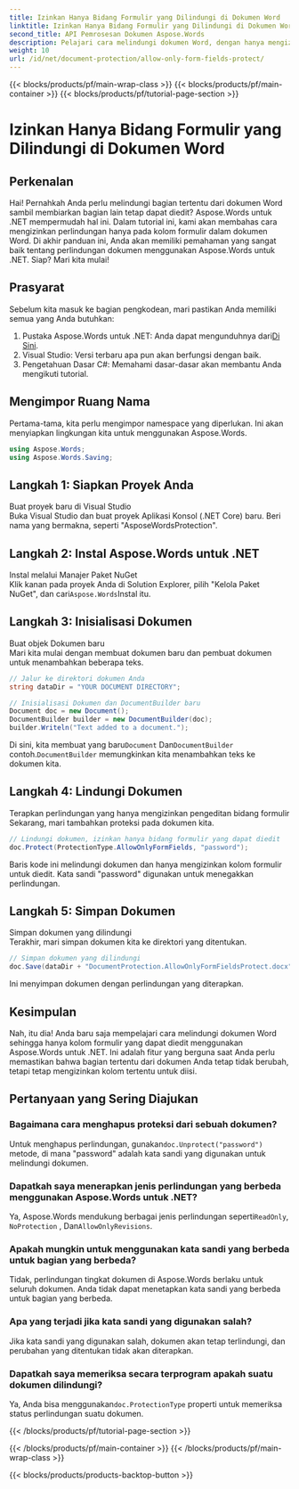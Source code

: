 ```yaml
---
title: Izinkan Hanya Bidang Formulir yang Dilindungi di Dokumen Word
linktitle: Izinkan Hanya Bidang Formulir yang Dilindungi di Dokumen Word
second_title: API Pemrosesan Dokumen Aspose.Words
description: Pelajari cara melindungi dokumen Word, dengan hanya mengizinkan kolom formulir untuk diedit menggunakan Aspose.Words untuk .NET. Ikuti panduan kami untuk memastikan dokumen Anda aman dan mudah diedit.
weight: 10
url: /id/net/document-protection/allow-only-form-fields-protect/
---
```


{{< blocks/products/pf/main-wrap-class >}}
{{< blocks/products/pf/main-container >}}
{{< blocks/products/pf/tutorial-page-section >}}

# Izinkan Hanya Bidang Formulir yang Dilindungi di Dokumen Word

## Perkenalan

Hai! Pernahkah Anda perlu melindungi bagian tertentu dari dokumen Word sambil membiarkan bagian lain tetap dapat diedit? Aspose.Words untuk .NET mempermudah hal ini. Dalam tutorial ini, kami akan membahas cara mengizinkan perlindungan hanya pada kolom formulir dalam dokumen Word. Di akhir panduan ini, Anda akan memiliki pemahaman yang sangat baik tentang perlindungan dokumen menggunakan Aspose.Words untuk .NET. Siap? Mari kita mulai!

## Prasyarat

Sebelum kita masuk ke bagian pengkodean, mari pastikan Anda memiliki semua yang Anda butuhkan:

1.  Pustaka Aspose.Words untuk .NET: Anda dapat mengunduhnya dari[Di Sini](https://releases.aspose.com/words/net/).
2. Visual Studio: Versi terbaru apa pun akan berfungsi dengan baik.
3. Pengetahuan Dasar C#: Memahami dasar-dasar akan membantu Anda mengikuti tutorial.

## Mengimpor Ruang Nama

Pertama-tama, kita perlu mengimpor namespace yang diperlukan. Ini akan menyiapkan lingkungan kita untuk menggunakan Aspose.Words.

```csharp
using Aspose.Words;
using Aspose.Words.Saving;
```

## Langkah 1: Siapkan Proyek Anda

Buat proyek baru di Visual Studio  
Buka Visual Studio dan buat proyek Aplikasi Konsol (.NET Core) baru. Beri nama yang bermakna, seperti "AsposeWordsProtection".

## Langkah 2: Instal Aspose.Words untuk .NET

Instal melalui Manajer Paket NuGet  
Klik kanan pada proyek Anda di Solution Explorer, pilih "Kelola Paket NuGet", dan cari`Aspose.Words`Instal itu.

## Langkah 3: Inisialisasi Dokumen

Buat objek Dokumen baru  
Mari kita mulai dengan membuat dokumen baru dan pembuat dokumen untuk menambahkan beberapa teks.

```csharp
// Jalur ke direktori dokumen Anda
string dataDir = "YOUR DOCUMENT DIRECTORY";

// Inisialisasi Dokumen dan DocumentBuilder baru
Document doc = new Document();
DocumentBuilder builder = new DocumentBuilder(doc);
builder.Writeln("Text added to a document.");
```

 Di sini, kita membuat yang baru`Document` Dan`DocumentBuilder` contoh.`DocumentBuilder` memungkinkan kita menambahkan teks ke dokumen kita.

## Langkah 4: Lindungi Dokumen

Terapkan perlindungan yang hanya mengizinkan pengeditan bidang formulir  
Sekarang, mari tambahkan proteksi pada dokumen kita.

```csharp
// Lindungi dokumen, izinkan hanya bidang formulir yang dapat diedit
doc.Protect(ProtectionType.AllowOnlyFormFields, "password");
```

Baris kode ini melindungi dokumen dan hanya mengizinkan kolom formulir untuk diedit. Kata sandi "password" digunakan untuk menegakkan perlindungan.

## Langkah 5: Simpan Dokumen

Simpan dokumen yang dilindungi  
Terakhir, mari simpan dokumen kita ke direktori yang ditentukan.

```csharp
// Simpan dokumen yang dilindungi
doc.Save(dataDir + "DocumentProtection.AllowOnlyFormFieldsProtect.docx");
```

Ini menyimpan dokumen dengan perlindungan yang diterapkan.

## Kesimpulan

Nah, itu dia! Anda baru saja mempelajari cara melindungi dokumen Word sehingga hanya kolom formulir yang dapat diedit menggunakan Aspose.Words untuk .NET. Ini adalah fitur yang berguna saat Anda perlu memastikan bahwa bagian tertentu dari dokumen Anda tetap tidak berubah, tetapi tetap mengizinkan kolom tertentu untuk diisi.

## Pertanyaan yang Sering Diajukan

###	 Bagaimana cara menghapus proteksi dari sebuah dokumen?  
 Untuk menghapus perlindungan, gunakan`doc.Unprotect("password")` metode, di mana "password" adalah kata sandi yang digunakan untuk melindungi dokumen.

###	 Dapatkah saya menerapkan jenis perlindungan yang berbeda menggunakan Aspose.Words untuk .NET?  
 Ya, Aspose.Words mendukung berbagai jenis perlindungan seperti`ReadOnly`, `NoProtection` , Dan`AllowOnlyRevisions`.

###	 Apakah mungkin untuk menggunakan kata sandi yang berbeda untuk bagian yang berbeda?  
Tidak, perlindungan tingkat dokumen di Aspose.Words berlaku untuk seluruh dokumen. Anda tidak dapat menetapkan kata sandi yang berbeda untuk bagian yang berbeda.

###	 Apa yang terjadi jika kata sandi yang digunakan salah?  
Jika kata sandi yang digunakan salah, dokumen akan tetap terlindungi, dan perubahan yang ditentukan tidak akan diterapkan.

###	 Dapatkah saya memeriksa secara terprogram apakah suatu dokumen dilindungi?  
 Ya, Anda bisa menggunakan`doc.ProtectionType` properti untuk memeriksa status perlindungan suatu dokumen.

{{< /blocks/products/pf/tutorial-page-section >}}

{{< /blocks/products/pf/main-container >}}
{{< /blocks/products/pf/main-wrap-class >}}

{{< blocks/products/products-backtop-button >}}
